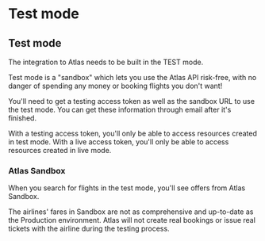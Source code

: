 # Test mode

## Test mode <a href="#overview" id="overview"></a>

The integration to Atlas needs to be built in the TEST mode.

Test mode is a "sandbox" which lets you use the Atlas API risk-free, with no danger of spending any money or booking flights you don't want!

You'll need to get a testing access token as well as the sandbox URL to use the test mode. You can get these information through email after it's finished.

With a testing access token, you'll only be able to access resources created in test mode. With a live access token, you'll only be able to access resources created in live mode.

### Atlas Sandbox <a href="#duffel-airways" id="duffel-airways"></a>

When you search for flights in the test mode, you'll see offers from Atlas Sandbox.&#x20;

The airlines' fares in Sandbox are not as comprehensive and up-to-date as the Production environment. Atlas will not create real bookings or issue real tickets with the airline during the testing process.



